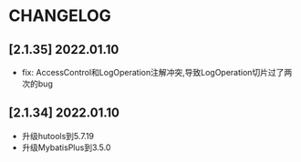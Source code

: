 # CHANGELOG

## [2.1.35] 2022.01.10
- fix: AccessControl和LogOperation注解冲突,导致LogOperation切片过了两次的bug

## [2.1.34] 2022.01.10
- 升级hutools到5.7.19
- 升级MybatisPlus到3.5.0
